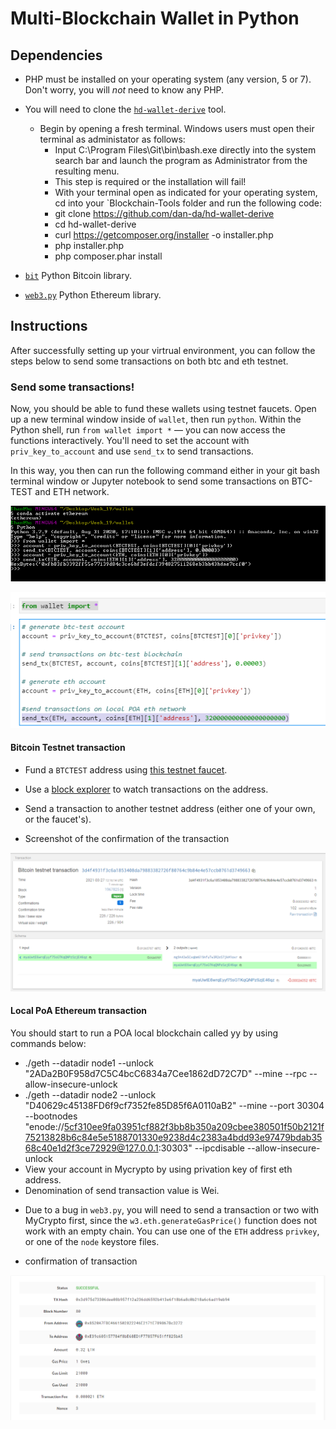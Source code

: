 # Multi-Blockchain Wallet in Python

## Dependencies

- PHP must be installed on your operating system (any version, 5 or 7). Don't worry, you will *not* need to know any PHP.

- You will need to clone the [`hd-wallet-derive`](https://github.com/dan-da/hd-wallet-derive) tool.
  - Begin by opening a fresh terminal. Windows users must open their terminal as administator as follows:
    * Input C:\Program Files\Git\bin\bash.exe directly into the system search bar and launch the program as Administrator from the resulting menu.
    * This step is required or the installation will fail!
    * With your terminal open as indicated for your operating system, cd into your `Blockchain-Tools folder and run the following code:
    * git clone https://github.com/dan-da/hd-wallet-derive
    * cd hd-wallet-derive
    * curl https://getcomposer.org/installer -o installer.php
    * php installer.php
    * php composer.phar install

- [`bit`](https://ofek.github.io/bit/) Python Bitcoin library.

- [`web3.py`](https://github.com/ethereum/web3.py) Python Ethereum library.

## Instructions

After successfully setting up your virtrual environment, you can follow the steps below to send some transactions on both btc and eth testnet.


### Send some transactions!

Now, you should be able to fund these wallets using testnet faucets. Open up a new terminal window inside of `wallet`,
then run `python`. Within the Python shell, run `from wallet import *` — you can now access the functions interactively.
You'll need to set the account with  `priv_key_to_account` and use `send_tx` to send transactions.

In this way, you then can run the following command either in your git bash terminal window or Jupyter notebook to send some transactions on BTC-TEST and ETH network. 

![command](Images/command.png) 


![command](Images/python_command.png)

#### Bitcoin Testnet transaction

- Fund a `BTCTEST` address using [this testnet faucet](https://coinfaucet.eu/en/btc-testnet/).

- Use a [block explorer](https://tbtc.bitaps.com/) to watch transactions on the address.

- Send a transaction to another testnet address (either one of your own, or the faucet's).

- Screenshot of the confirmation of the transaction

![btc-test](Images/btctest.png)

#### Local PoA Ethereum transaction

You should start to run a POA local blockchain called yy by using commands below:
* ./geth --datadir node1 --unlock "2ADa2B0F958d7C5C4bcC6834a7Cee1862dD72C7D" --mine --rpc --allow-insecure-unlock
* ./geth --datadir node2 --unlock "D40629c45138FD6f9cf7352fe85D85f6A0110aB2" --mine --port 30304 --bootnodes "enode://5cf310ee9fa03951cf882f3bb8b350a209cbee380501f50b2121f75213828b6c84e5e5188701330e9238d4c2383a4bdd93e97479bdab3568c40e1d2f3ce72929@127.0.0.1:30303" --ipcdisable --allow-insecure-unlock
* View your account in Mycrypto by using privation key of first eth address. 
* Denomination of send transaction value is Wei.

- Due to a bug in `web3.py`, you will need to send a transaction or two with MyCrypto first, since the
  `w3.eth.generateGasPrice()` function does not work with an empty chain. You can use one of the `ETH` address `privkey`,
  or one of the `node` keystore files.

- confirmation of transaction

![eth-test](Images/eth.png)
